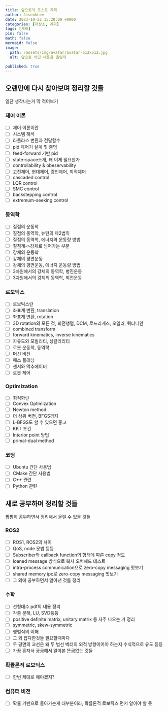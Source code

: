```yaml
---
title: 앞으로의 포스트 계획
author: JiseokLee
date: 2023-10-22 15:20:00 +0900
categories: [저장소, 계획]
tags: [계획]
pin: false
math: false
mermaid: false
image:
  path: /assets/img/avatar/avatar-512x512.jpg
  alt: 앞으로 어떤 내용을 올릴까

published: true
---
```


## 오랜만에 다시 찾아보며 정리할 것들

일단 생각나는거 막 적어보기

### 제어 이론

- [ ] 제어 이론이란
- [ ] 시스템 해석
- [ ] 라플라스 변환과 전달함수
- [ ] pid 제어기 설계 및 증명
- [ ] feed-forward 기반 pid
- [ ] state-space소개, 왜 이게 필요한가
- [ ] controllability & obeservability
- [ ] 고전제어, 현대제어, 강인제어, 최적제어
- [ ] cascaded control
- [ ] LQR control
- [ ] SMC control
- [ ] backstepping control
- [ ] extremum-seeking control

### 동역학

- [ ] 질점의 운동학
- [ ] 질점의 동역학, 뉴턴의 제2법칙
- [ ] 질점의 동역학, 에너지와 운동량 방법
- [ ] 질점계->강체로 넘어가는 부분
- [ ] 강체의 운동학
- [ ] 강체의 평면운동
- [ ] 강체의 평면운동, 에너지 운동량 방법
- [ ] 3차원에서의 강체의 동역학, 병진운동
- [ ] 3차원에서의 강체의 동역학, 회전운동

### 로보틱스

- [ ] 로보틱스란
- [ ] 좌표계 변환, translation
- [ ] 좌표계 변환, rotation
- [ ] 3D rotation의 모든 것, 회전행렬, DCM, 로드리게스, 오일러, 쿼터니안
- [ ] combined transform
- [ ] forward kinematics, inverse kinematics
- [ ] 자유도와 모빌리티, 싱귤러리티
- [ ] 로봇 운동학, 동역학
- [ ] 머신 비전
- [ ] 패스 플래닝
- [ ] 센서와 액추에이터
- [ ] 로봇 제어

### Optimization
- [ ] 최적화란
- [ ] Convex Optimization
- [ ] Newton method
- [ ] 더 상위 버전, BFGS까지
- [ ] L-BFGS도 할 수 있으면 좋고
- [ ] KKT 조건
- [ ] Interior point 방법
- [ ] primal-dual method

### 코딩
- [ ] Ubuntu 간단 사용법
- [ ] CMake 간단 사용법
- [ ] C++ 관련
- [ ] Python 관련

## 새로 공부하며 정리할 것들

짬짬히 공부하면서 정리해서 올릴 수 있을 것들

### ROS2
- [ ] ROS1, ROS2의 차이
- [ ] QoS, node 문법 등등
- [ ] Subscriber와 callback function의 형태에 따른 copy 정도
- [ ] loaned message 방식으로 복사 오버헤드 테스트
- [ ] intra-process communication으로 zero-copy messaging 맛보기
- [ ] shared memory ipc로 zero-copy messaging 맛보기
- [ ] 그 외에 공부하면서 알아낸 것들 정리

### 수학
- [ ] 선형대수 pdf의 내용 정리
- [ ] 각종 분해, LU, SVD등등
- [ ] positive definite matrix, unitary matrix 등 자주 나오는 거 정리
- [ ] symmetric, skew-symmetric
- [ ] 행렬식의 이해
- [ ] 그 외 잡다한것들 필요할때마다
- [ ] 두 평면의 교선은 왜 두 법선 벡터의 외적 방향이어야 하는지 수식적으로 유도 등등
- [ ] 가끔 혼자서 궁금해서 알아본 뜬금없는 것들

### 확률론적 로보틱스
- [ ] 한번 제대로 해야겠지?

### 컴퓨터 비전
- [ ] 확률 기반으로 돌아가는게 대부분이라, 확률론적 로보틱스 먼저 알아야 할 듯

